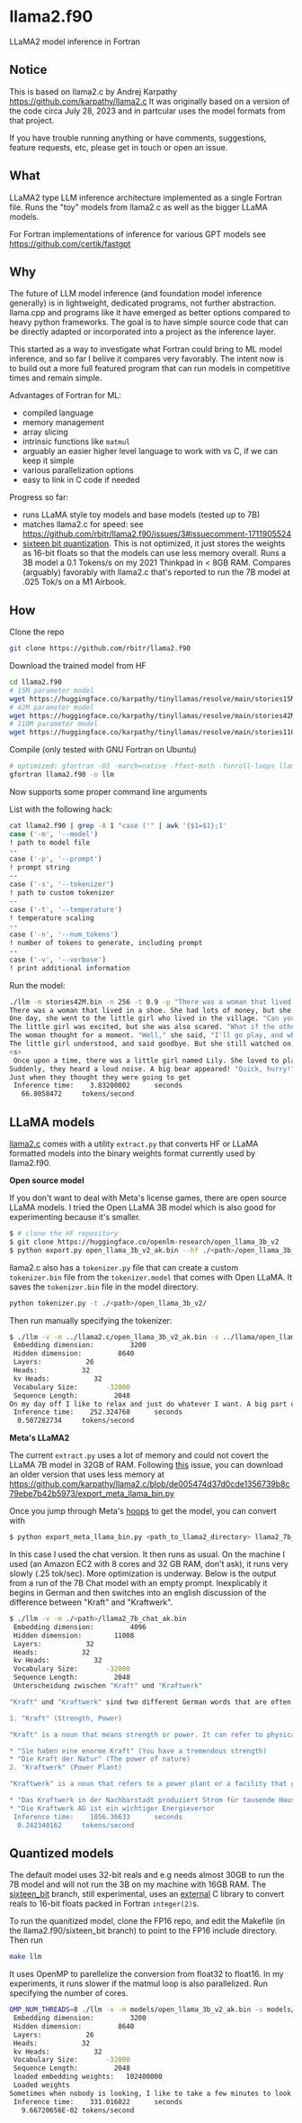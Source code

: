 # llama2.f90
LLaMA2 model inference in Fortran

## Notice

This is based on llama2.c by Andrej Karpathy https://github.com/karpathy/llama2.c It was originally based on a version of the code circa July 28, 2023 and in partcular uses the model formats from that project.

If you have trouble running anything or have comments, suggestions, feature requests, etc, please get in touch or open an issue.

## What

LLaMA2 type LLM inference architecture implemented as a single Fortran file. Runs the "toy" models from llama2.c as well as the bigger LLaMA models.

For Fortran implementations of inference for various GPT models see https://github.com/certik/fastgpt 

## Why

The future of LLM model inference (and foundation model inference generally) is in lightweight, dedicated programs, not further abstraction. llama.cpp and programs like it have emerged as better options compared to heavy python frameworks. The goal is to have simple source code that can be directly adapted or incorporated into a project as the inference layer.

This started as a way to investigate what Fortran could bring to ML model inference, and so far I belive it compares very favorably. The intent now is to build out a more full featured program that can run models in competitive times and remain simple.

Advantages of Fortran for ML:

- compiled language
- memory management
- array slicing
- intrinsic functions like `matmul`
- arguably an easier higher level language to work with vs C, if we can keep it simple
- various parallelization options
- easy to link in C code if needed

Progress so far:

- runs LLaMA style toy models and base models (tested up to 7B)
- matches llama2.c for speed: see https://github.com/rbitr/llama2.f90/issues/3#issuecomment-1711905524
- [sixteen bit quantization](https://github.com/rbitr/llama2.f90/tree/sixteen_bit). This is not optimized, it just stores the weights as 16-bit floats so that the models can use less memory overall. Runs a 3B model a 0.1 Tokens/s on my 2021 Thinkpad in < 8GB RAM. Compares (arguably) favorably with llama2.c that's reported to run the 7B model at .025 Tok/s on a M1 Airbook.

## How

Clone the repo
```bash
git clone https://github.com/rbitr/llama2.f90
```

Download the trained model from HF
```bash
cd llama2.f90
# 15M parameter model
wget https://huggingface.co/karpathy/tinyllamas/resolve/main/stories15M.bin
# 42M parameter model
wget https://huggingface.co/karpathy/tinyllamas/resolve/main/stories42M.bin
# 110M parameter model 
wget https://huggingface.co/karpathy/tinyllamas/resolve/main/stories110M.bin
``` 

Compile (only tested with GNU Fortran on Ubuntu)
```bash
# optimized: gfortran -O3 -march=native -ffast-math -funroll-loops llama2.f90 -o llm 
gfortran llama2.f90 -o llm
```

Now supports some proper command line arguments

List with the following hack:
```bash
cat llama2.f90 | grep -A 1 "case ('" | awk '{$1=$1};1'
case ('-m', '--model')
! path to model file
--
case ('-p', '--prompt')
! prompt string
--
case ('-s', '--tokenizer')
! path to custom tokenizer
--
case ('-t', '--temperature')
! temperature scaling
--
case ('-n', '--num_tokens')
! number of tokens to generate, including prompt
--
case ('-v', '--verbose')
! print additional information
```

Run the model:


```bash
./llm -m stories42M.bin -n 256 -t 0.9 -p "There was a woman that lived in a shoe"
There was a woman that lived in a shoe. She had lots of money, but she was very selfish.
One day, she went to the little girl who lived in the village. "Can you play with me?" she asked. 
The little girl was excited, but she was also scared. "What if the others show you how to be kind and generous?" she said.
The woman thought for a moment. "Well," she said, "I'll go play, and when I do, I'll be kind."
The little girl understood, and said goodbye. But she still watched on, ready to give the woman something, when she saw
<s>
 Once upon a time, there was a little girl named Lily. She loved to play outside in the sunshine. One day, Lily and her friend Timmy went on a walk in the forest. They saw many trees and birds, and it was very peaceful.
Suddenly, they heard a loud noise. A big bear appeared! "Quick, hurry!" cried Lily to Timmy. They ran as fast as they could, but the bear was getting closer.
Just when they thought they were going to get 
 Inference time:    3.83200002      seconds
   66.8058472     tokens/second
```

## LLaMA models

[llama2.c](https://github.com/karpathy/llama2.c/) comes with a utility `extract.py` that converts HF or LLaMA formatted models into the binary weights format currently used by llama2.f90.

__Open source model__

If you don't want to deal with Meta's license games, there are open source LLaMA models. I tried the Open LLaMA 3B model which is also good for experimenting because it's smaller.

```bash
$ # clone the HF repository
$ git clone https://huggingface.co/openlm-research/open_llama_3b_v2
$ python export.py open_llama_3b_v2_ak.bin --hf ./<path>/open_llama_3b_v2/ --version 0 
```
llama2.c also has a `tokenizer.py` file that can create a custom `tokenizer.bin` file from the `tokenizer.model` that comes with Open LLaMA. It saves the `tokenizer.bin` file in the model directory.

```bash
python tokenizer.py -t ./<path>/open_llama_3b_v2/
```

Then run manually specifying the tokenizer:

```bash
$ ./llm -v -m ../llama2.c/open_llama_3b_v2_ak.bin -s ../llama/open_llama_3b_v2/tokenizer.bin -p "On my day off I like to" -t 0.9 -n 128
 Embedding dimension:         3200
 Hidden dimension:         8640
 Layers:           26
 Heads:           32
 kv Heads:           32
 Vocabulary Size:       -32000
 Sequence Length:         2048
On my day off I like to relax and just do whatever I want. A big part of that is shopping for DIY projects. I love going through the pages of houses and decorating magazines, and figuring out what I like.<0x0A>The other part is searching the web for free ideas and tutorials anywhere I can find them. Then the day off is here and I have plenty of time to research, and finally the day off, and I can get to work.<0x0A>This DIY Palm Leaf Platter from Black Eiffel was one of those DIYs that I loved to look at, but I couldn’t justify going out and spending $ 
 Inference time:    252.324768      seconds
  0.507282734     tokens/second
```

__Meta's LLaMA2__

The current `extract.py` uses a lot of memory and could not covert the LLaMA 7B model in 32GB of RAM. Following [this](https://github.com/karpathy/llama2.c/issues/341) issue, you can download an older version that uses less memory at https://github.com/karpathy/llama2.c/blob/de005474d37d0cde1356739b8c79ebe7b42b5973/export_meta_llama_bin.py 

Once you jump through Meta's [hoops](https://github.com/facebookresearch/llama) to get the model, you can convert with

```bash
$ python export_meta_llama_bin.py <path_to_llama2_directory> llama2_7b_chat_ak.bin
```

In this case I used the chat version. It then runs as usual. On the machine I used (an Amazon EC2 with 8 cores and 32 GB RAM, don't ask), it runs very slowly (.25 tok/sec). More optimization is underway. Below is the output from a run of the 7B Chat model with an empty prompt. Inexplicably it begins in German and then switches into an english discussion of the difference between "Kraft" and "Kraftwerk". 

```bash
$ ./llm -v -m ./<path>/llama2_7b_chat_ak.bin 
 Embedding dimension:         4096
 Hidden dimension:        11008
 Layers:           32
 Heads:           32
 kv Heads:           32
 Vocabulary Size:       -32000
 Sequence Length:         2048
 Unterscheidung zwischen "Kraft" und "Kraftwerk"

"Kraft" und "Kraftwerk" sind two different German words that are often confused with each other. Here's a brief explanation of each word and how they differ:

1. "Kraft" (Strength, Power)

"Kraft" is a noun that means strength or power. It can refer to physical strength, mental strength, or the power of something like a machine or a natural force. For example:

* "Sie haben eine enorme Kraft" (You have a tremendous strength)
* "Die Kraft der Natur" (The power of nature)
2. "Kraftwerk" (Power Plant)

"Kraftwerk" is a noun that refers to a power plant or a facility that generates electricity. It can also refer to a company or organization that produces or distributes electricity. For example:

* "Das Kraftwerk in der Nachbarstadt produziert Strom für tausende Haushalte" (The power plant in the neighboring town produces electricity for thousands of households)
* "Die Kraftwerk AG ist ein wichtiger Energieversor 
 Inference time:    1056.36633      seconds
  0.242340162     tokens/second
```

## Quantized models

The default model uses 32-bit reals and e.g needs almost 30GB to run the 7B model and will not run the 3B on my machine with 16GB RAM. The [sixteen_bit](https://github.com/rbitr/llama2.f90/tree/sixteen_bit) branch, still experimental, uses an [external](https://github.com/Maratyszcza/FP16/) C library to convert reals to 16-bit floats packed in Fortran `integer(2)`s. 

To run the quanitized model, clone the FP16 repo, and edit the Makefile (in the llama2.f90/sixteen_bit branch) to point to the FP16 include directory. Then run

```bash
make llm
```

It uses OpenMP to parellelize the conversion from float32 to float16. In my experiments, it runs slower if the matmul loop is also parallelized. Run specifying the number of cores. 

```bash
OMP_NUM_THREADS=8 ./llm -v -m models/open_llama_3b_v2_ak.bin -s models/tokenizer_open3b.bin -n 32 -p "Sometimes when nobody is looking"
 Embedding dimension:         3200
 Hidden dimension:         8640
 Layers:           26
 Heads:           32
 kv Heads:           32
 Vocabulary Size:       -32000
 Sequence Length:         2048
 loaded embedding weights:   102400000
 Loaded weights
Sometimes when nobody is looking, I like to take a few minutes to look at the world around me. I like to look at the trees, the sky 
 Inference time:    331.016022      seconds
   9.66720656E-02 tokens/second
```
